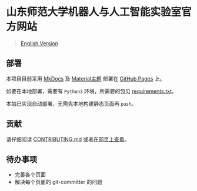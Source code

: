 # 山东师范大学机器人与人工智能实验室官方网站

> [English Version](README.md)

## 部署

本项目目前采用 [MkDocs](https://github.com/mkdocs/mkdocs) 及 [Material主题](https://squidfunk.github.io/mkdocs-material/) 部署在 [GitHub Pages](https://sdnuroboticsailab.github.io/) 上。

如要在本地部署，需要有 `Python3` 环境，所需要的包见 [requirements.txt](requirements.txt)。

本站已实现自动部署，无需先本地构建静态页面再 `push`。

## 贡献

请仔细阅读 [CONTRIBUTING.md](.github/CONTRIBUTING-zh.md) 或者[在网页上查看](https://sdnuroboticsailab.github.io/others/htc)。

## 待办事项

- 完善各个页面
- 解决每个页面的 git-committer 的问题
